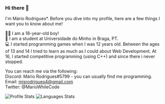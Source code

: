 ### Hi there 👋
I'm Mário Rodrigues*. Before you dive into my profile, here are a few things I want you to know about me!

💁‍♂️‍ I am a 18-year-old boy! <br />
📖  I am a student at Universidade do Minho in Braga, PT.  <br />
💻  I started programming games when I was 12 years old. Between the ages of 13 and 14 I tried to learn as much as I could about Web Development. At 16, I started competitive programming (using C++) and since there i never stopped. </br>



You can reach me via the following: </br>
 Discord: Mário Rodrigues#5799 - you can usually find me programming. </br>
 Email: mjsrodrigues4@gmail.com </br>
 Twitter: @MarioWhileCode  </br>
 
![Profile Stats](https://github-readme-stats.vercel.app/api?username=mariorodrigues10&count_private=true&theme=tokyonight&show_icons=true)
![Languages Stats](https://github-readme-stats.vercel.app/api/top-langs/?username=mariorodrigues10&layout=compact&theme=tokyonight&langs_count=6)
